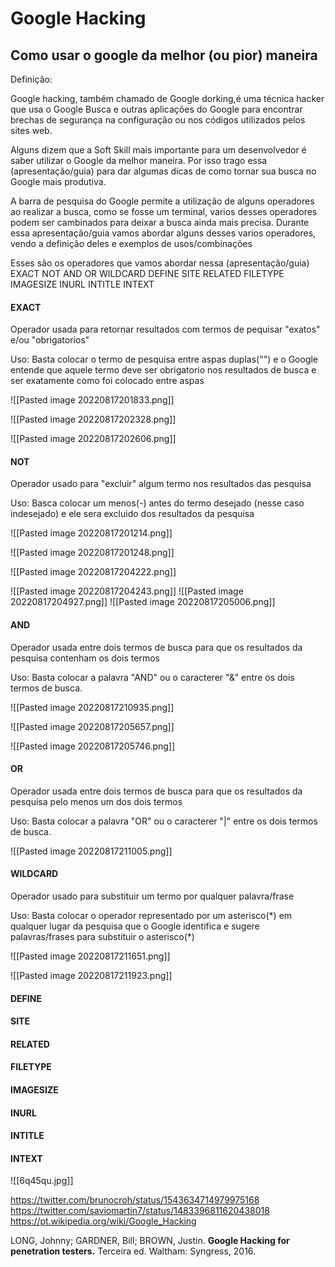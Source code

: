 
# Google Hacking 
## Como usar o google da melhor (ou pior) maneira

Definição:

Google hacking, também chamado de Google dorking,é uma técnica hacker que usa o Google Busca e outras aplicações do Google para encontrar brechas de segurança na configuração ou nos códigos utilizados pelos sites web.

Alguns dizem que a Soft Skill mais importante para um desenvolvedor é saber utilizar o Google da melhor maneira. 
Por isso trago essa (apresentação/guia) para dar algumas dicas de como tornar sua busca no Google mais produtiva.

A barra de pesquisa do Google permite a utilização de alguns operadores ao realizar a busca, como se fosse um terminal, varios desses operadores podem ser cambinados para deixar a busca ainda mais precisa. 
Durante essa apresentação/guia vamos abordar alguns desses varios operadores, vendo a definição deles e exemplos de usos/combinações

Esses são os operadores que vamos abordar nessa (apresentação/guia)
EXACT
NOT
AND
OR
WILDCARD
DEFINE
SITE
RELATED
FILETYPE
IMAGESIZE
INURL
INTITLE
INTEXT


#### EXACT
Operador usada para retornar resultados com termos de pequisar "exatos" e/ou "obrigatorios"

Uso: Basta colocar o termo de pesquisa entre aspas duplas("") e o Google entende que aquele termo deve ser obrigatorio nos resultados de busca e ser exatamente como foi colocado entre aspas

![[Pasted image 20220817201833.png]]

![[Pasted image 20220817202328.png]]

![[Pasted image 20220817202606.png]]

#### NOT
Operador usado para "excluir" algum termo nos resultados das pesquisa

Uso: Basca colocar um menos(-) antes do termo desejado (nesse caso indesejado) e ele sera excluido dos resultados da pesquisa 

![[Pasted image 20220817201214.png]]


![[Pasted image 20220817201248.png]]

![[Pasted image 20220817204222.png]]

![[Pasted image 20220817204243.png]]
![[Pasted image 20220817204927.png]]
![[Pasted image 20220817205006.png]]

#### AND
Operador usada entre dois termos de busca para que os resultados da pesquisa  contenham os dois termos

Uso: Basta colocar a palavra "AND" ou o caracterer "&" entre os dois termos de busca.

![[Pasted image 20220817210935.png]]

![[Pasted image 20220817205657.png]]

![[Pasted image 20220817205746.png]]



#### OR
Operador usada entre dois termos de busca para que os resultados da pesquisa pelo menos um dos dois termos

Uso: Basta colocar a palavra "OR" ou o caracterer "|" entre os dois termos de busca.

![[Pasted image 20220817211005.png]]

#### WILDCARD
Operador usado para substituir um termo por qualquer palavra/frase

Uso: Basta colocar o operador representado por um asterisco(\*) em qualquer lugar da pesquisa que o Google identifica e sugere palavras/frases para substituir o asterisco(\*)

![[Pasted image 20220817211651.png]]

![[Pasted image 20220817211923.png]]

#### DEFINE
#### SITE
#### RELATED

#### FILETYPE
#### IMAGESIZE

#### INURL
#### INTITLE
#### INTEXT




![[6q45qu.jpg]]


https://twitter.com/brunocroh/status/1543634714979975168
https://twitter.com/saviomartin7/status/1483396811620438018
https://pt.wikipedia.org/wiki/Google_Hacking

LONG, Johnny; GARDNER, Bill; BROWN, Justin. **Google Hacking for penetration testers.** Terceira ed. Waltham: Syngress, 2016.